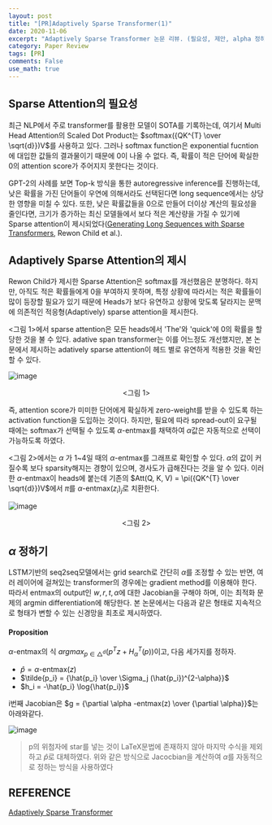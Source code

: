 ```yaml
---
layout: post
title: "[PR]Adaptively Sparse Transformer(1)"
date: 2020-11-06
excerpt: "Adaptively Sparse Transformer 논문 리뷰. (필요성, 제안, alpha 정하기)"
category: Paper Review
tags: [PR]
comments: False
use_math: true
---
```


## Sparse Attention의 필요성
최근 NLP에서 주로 transformer를 활용한 모델이 SOTA를 기록하는데, 여기서 Multi Head Attention의 Scaled Dot Product는 $softmax({QK^{T} \over \sqrt{d}})V$를 사용하고 있다.
그러나 softmax function은 exponential fucntion에 대입한 값들의 결과물이기 때문에 0이 나올 수 없다. 즉, 확률이 적은 단어에 확실한 0의 attention score가 주어지지 못한다는 것이다.

GPT-2의 사례를 보면 Top-k 방식을 통한 autoregressive inference를 진행하는데, 낮은 확률을 가진 단어들이 우연에 의해서라도 선택된다면 long sequence에서는 상당한 영향을 미칠 수 있다. 
또한, 낮은 확률값들을 0으로 만들어 더이상 계산의 필요성을 줄인다면, 크기가 증가하는 최신 모델들에서 보다 적은 계산량을 가질 수 있기에 Sparse attention이 제시되었다([Generating Long Sequences with Sparse Transformers](https://arxiv.org/abs/1904.10509v1), Rewon Child et al.).

## Adaptively Sparse Attention의 제시
Rewon Child가 제시한 Sparse Attention은 softmax를 개선했음은 분명하다. 하지만, 아직도 적은 확률들에게 0을 부여하지 못하며, 특정 상황에 따라서는 적은 확률들이 많이 등장할 필요가 있기 때문에 Heads가 보다 유연하고 상황에 맞도록 달라지는 문맥에 의존적인 적응형(Adaptively) sparse attention을 제시한다. 

<그림 1>에서 sparse attention은 모든 heads에서 'The'와 'quick'에 0의 확률을 할당한 것을 불 수 있다. adative span transformer는 이를 어느정도 개선했지만, 본 논문에서 제시하는 adatively sparse attention이 헤드 별로 유연하게 적용한 것을 확인할 수 있다.

![image](https://user-images.githubusercontent.com/49096513/98428781-77d5cf80-20e6-11eb-85b9-267388961845.png)
<center><그림 1></center>
    
    
즉, attention score가 미미한 단어에게 확실하게 zero-weight를 받을 수 있도록 하는 activation function을 도입하는 것이다. 
하지만, 필요에 따라 spread-out이 요구될 때에는 softmax가 선택될 수 있도록 $\alpha$-entmax를 채택하여 $\alpha$값은 자동적으로 선택이 가능하도록 하였다. 

<그림 2>에서는 $\alpha$ 가 1~4일 때의 $\alpha$-entmax를 그래프로 확인할 수 있다. $\alpha$의 값이 커질수록 보다 sparsity해지는 경향이 있으며, 경사도가 급해진다는 것을 알 수 있다. 이러한 $\alpha$-entmax이 heads에 붙는데 기존의 $Att(Q, K, V) = \pi({QK^{T} \over \sqrt{d}})V$에서 $\pi$를 $\alpha$-entmax$(z_{i})_ j$로 치환한다.

![image](https://user-images.githubusercontent.com/49096513/98296693-9e1c4200-1ff6-11eb-9dd1-c86c1e096744.png)
<center><그림 2></center>

## $\alpha$ 정하기
LSTM기반의 seq2seq모델에서는 grid search로 간단히 $\alpha$를 조정할 수 있는 반면, 여러 레이어에 걸쳐있는 transformer의 경우에는 gradient method를 이용해야 한다. 따라서 entmax의 output인 $w,r,t,\alpha$에 대한 Jacobian을 구해야 하며, 이는 최적화 문제의 argmin differentiation에 해당한다. 본 논문에서는 다음과 같은 형태로 지속적으로 형태가 변할 수 있는 신경망을 최초로 제시하였다.

#### Proposition
$\alpha$-entmax의 식 $argmax_{p \in \triangle^{d}} (p^{T}z + H _ {\alpha}^{T} (p))$이고, 다음 세가지를 정하자.
* $\hat{p} = \alpha$-entmax$(z)$
* $\tilde{p_i} = {\hat{p_i} \over \Sigma_j (\hat{p_i})^{2-\alpha}}$
* $h_i = -\hat{p_i} \log{\hat{p_i}}$

i번째 Jacobian은 $g = {\partial \alpha -entmax(z) \over {\partial \alpha}}$는 아래와같다.

![image](https://user-images.githubusercontent.com/49096513/98512409-9cc67000-22a9-11eb-9e7d-6b3480713d59.png)

> p의 위첨자에 star를 넣는 것이 LaTeX문법에 존재하지 않아 마지막 수식을 제외하고 $\hat{p}$로 대체하였다. 위와 같은 방식으로 Jacocbian을 계산하여 $\alpha$를 자동적으로 정하는 방식을 사용하였다

## REFERENCE
[Adaptively Sparse Transformer](https://arxiv.org/abs/1909.00015)
